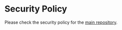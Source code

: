 # Security Policy

Please check the security policy for the [main repository](https://github.com/timokoessler/easy-waf/blob/main/SECURITY.md).
